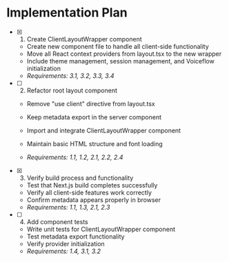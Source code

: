 # Implementation Plan

- [x] 1. Create ClientLayoutWrapper component


  - Create new component file to handle all client-side functionality
  - Move all React context providers from layout.tsx to the new wrapper
  - Include theme management, session management, and Voiceflow initialization
  - _Requirements: 3.1, 3.2, 3.3, 3.4_



- [ ] 2. Refactor root layout component
  - Remove "use client" directive from layout.tsx
  - Keep metadata export in the server component
  - Import and integrate ClientLayoutWrapper component


  - Maintain basic HTML structure and font loading
  - _Requirements: 1.1, 1.2, 2.1, 2.2, 2.4_

- [x] 3. Verify build process and functionality



  - Test that Next.js build completes successfully
  - Verify all client-side features work correctly
  - Confirm metadata appears properly in browser
  - _Requirements: 1.1, 1.3, 2.1, 2.3_

- [ ] 4. Add component tests
  - Write unit tests for ClientLayoutWrapper component
  - Test metadata export functionality
  - Verify provider initialization
  - _Requirements: 1.4, 3.1, 3.2_